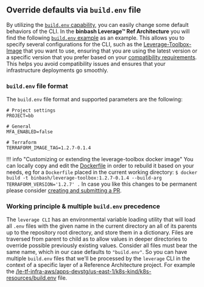 ## Override defaults via `build.env` file
By utilizing the [`build.env` capability](https://github.com/binbashar/leverage/blob/master/leverage/conf.py), you can
easily change some default behaviors of the CLI. In the **binbash Leverage™ Ref
Architecture** you will find the following
[`build.env` example](https://github.com/binbashar/le-tf-infra-aws/blob/master/build.env) as an example. 
This allows you to specify several configurations for the CLI, such as the
[Leverage-Toolbox-Image](https://hub.docker.com/repository/docker/binbash/leverage-toolbox/general) that you want to
use, ensuring that you are using the latest version or a specific version that you prefer based on your [compatibility
requirements](https://leverage.binbash.com.ar/work-with-us/releases/versions-compatibility-matrix/#compatibility-matrix).
This helps you avoid compatibility issues and ensures that your infrastructure deployments go smoothly.

### `build.env` file format
The `build.env` file format and supported parameters are the following:

```
# Project settings
PROJECT=bb

# General
MFA_ENABLED=false

# Terraform
TERRAFORM_IMAGE_TAG=1.2.7-0.1.4
```

!!! info "Customizing or extending the leverage-toolbox docker image"
    You can locally copy and edit the [Dockerfile](https://github.com/binbashar/le-docker-leverage-toolbox/blob/master/Dockerfile)
    in order to rebuild it based on your needs, eg for a `Dockerfile` placed in the current working directory:
    `$ docker build -t binbash/leverage-toolbox:1.2.7-0.1.4 --build-arg TERRAFORM_VERSION='1.2.7' .`
    In case you like this changes to be permanent please consider 
    [creating and submitting a PR](https://github.com/binbashar/leverage/pulls).

### Working principle & multiple `build.env` precedence

The `leverage CLI` has an environmental variable loading utility that will load all `.env` files with the given name in 
the current directory an all of its parents up to the repository root directory, and store them in a dictionary.
Files are traversed from parent to child as to allow values in deeper directories to override possible
previously existing values.
Consider all files must bear the same name, which in our case defaults to `"build.env"`. So you can have multiple 
`build.env` files that we'll be processed by the `leverage` CLI in the context of a specific layer of a 
Reference Architecture project. 
For example the [/le-tf-infra-aws/apps-devstg/us-east-1/k8s-kind/k8s-resources/build.env](https://github.com/binbashar/le-tf-infra-aws/blob/master/apps-devstg/us-east-1/k8s-kind/k8s-resources/build.env) file. 